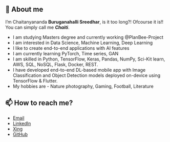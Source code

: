 ## 🌱 About me

I’m Chaitanyananda **Buruganahalli Sreedhar**, is it too long?! Ofcourse it is!! You can simply call me ***Chaiti***.

 - I am studying Masters degree and currently working @PlanBee-Project
 - I am interested in Data Science, Machine Learning, Deep Learning
 - I like to create end-to-end applications with AI features
 -  I am currently learning PyTorch, Time series, GAN
 - I am skilled in Python, TensorFlow, Keras, Pandas, NumPy, Sci-Kit learn, AWS, SQL, NoSQL, Flask, Docker, REST. 
 - I have developed end-to-end DL-based mobile app with Image Classification and Object Detection models deployed on-device using TensorFlow & Flutter.
 - My hobbies are - Nature photography, Gaming, Football, Literature
 
## 📫 How to reach me?
 - [Email](mailto:chaitanyanandabs@gmail.com)
  - [LinkedIn](https://linkedin.com/in/chaiti)
  - [Xing](https://xing.com/profile/Chaitanyananda_BS)
  - [GitHub](https://github.com/chaiti93)
